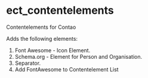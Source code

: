 ect_contentelements
===================

Contentelements for Contao

Adds the following elements:

1) Font Awesome - Icon Element.<br>
2) Schema.org - Element for Person and Organisation.<br>
3) Separator.<br>
4) Add FontAwesome to Contentelement List
